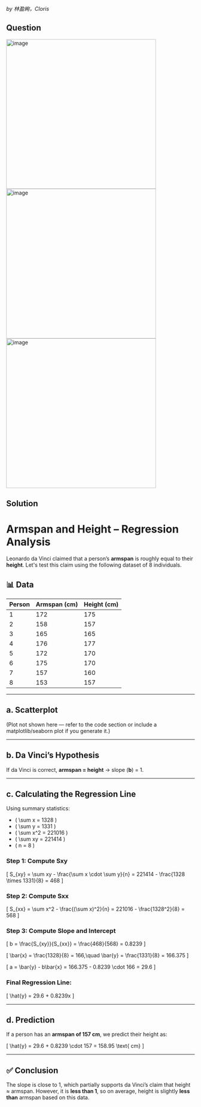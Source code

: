 *by 林盈絢，Cloris*

## Question
<img width="400" alt="image" src="https://github.com/user-attachments/assets/f120c1af-806c-4230-8159-4dc7c0eaf27b" /><br>
<img width="400" alt="image" src="https://github.com/user-attachments/assets/77ec315a-f6aa-4a0a-bed7-5f5ceb05bcc4" /><br>
<img width="400" alt="image" src="https://github.com/user-attachments/assets/3a128427-9db5-4d09-9f30-b680b6cb8f43" />


## Solution
# Armspan and Height – Regression Analysis

Leonardo da Vinci claimed that a person’s **armspan** is roughly equal to their **height**. Let's test this claim using the following dataset of 8 individuals.

## 📊 Data

| Person | Armspan (cm) | Height (cm) |
|--------|---------------|--------------|
| 1      | 172           | 175          |
| 2      | 158           | 157          |
| 3      | 165           | 165          |
| 4      | 176           | 177          |
| 5      | 172           | 170          |
| 6      | 175           | 170          |
| 7      | 157           | 160          |
| 8      | 153           | 157          |

---

## a. Scatterplot
(Plot not shown here — refer to the code section or include a matplotlib/seaborn plot if you generate it.)

---

## b. Da Vinci’s Hypothesis

If da Vinci is correct, **armspan = height** → slope (**b**) = 1.

---

## c. Calculating the Regression Line

Using summary statistics:

- \( \sum x = 1328 \)
- \( \sum y = 1331 \)
- \( \sum x^2 = 221016 \)
- \( \sum xy = 221414 \)
- \( n = 8 \)

### Step 1: Compute Sxy

\[
S_{xy} = \sum xy - \frac{\sum x \cdot \sum y}{n} = 221414 - \frac{1328 \times 1331}{8} = 468
\]

### Step 2: Compute Sxx

\[
S_{xx} = \sum x^2 - \frac{(\sum x)^2}{n} = 221016 - \frac{1328^2}{8} = 568
\]

### Step 3: Compute Slope and Intercept

\[
b = \frac{S_{xy}}{S_{xx}} = \frac{468}{568} = 0.8239
\]

\[
\bar{x} = \frac{1328}{8} = 166,\quad \bar{y} = \frac{1331}{8} = 166.375
\]

\[
a = \bar{y} - b\bar{x} = 166.375 - 0.8239 \cdot 166 = 29.6
\]

### Final Regression Line:

\[
\hat{y} = 29.6 + 0.8239x
\]

---

## d. Prediction

If a person has an **armspan of 157 cm**, we predict their height as:

\[
\hat{y} = 29.6 + 0.8239 \cdot 157 = 158.95 \text{ cm}
\]

---

## ✅ Conclusion

The slope is close to 1, which partially supports da Vinci’s claim that height ≈ armspan. However, it is **less than 1**, so on average, height is slightly **less than** armspan based on this data.

